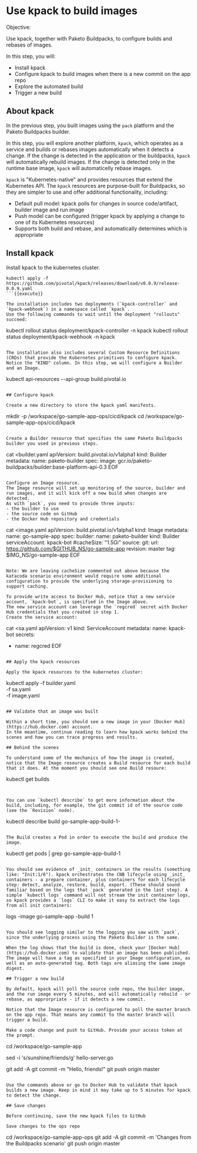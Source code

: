 # Use kpack to build images

Objective:

Use kpack, together with Paketo Buildpacks, to configure builds and rebases of images.

In this step, you will:
- Install kpack
- Configure kpack to build images when there is a new commit on the app repo
- Explore the automated build
- Trigger a new build

## About kpack

In the previous step, you built images using the `pack` platform and the Paketo Buildpacks builder.

In this step, you will explore another platform, `kpack`, which operates as a service and builds or rebases images automatically when it detects a change. 
If the change is detected in the application or the buildpacks, `kpack` will automatically rebuild images. 
If the change is detected only in the runtime base image, `kpack` will automaticelly rebase images.
 
`kpack` is "Kubernetes-native" and provides resources that extend the Kubernetes API. 
The `kpack` resources are purpose-built for Buildpacks, so they are simpler to use and offer additional functionality, including:
- Default pull model: kpack polls for changes in source code/artifact, builder image and run image
- Push model can be configured (trigger kpack by applying a change to one of its Kubernetes resources)
- Supports both build and rebase, and automatically determines which is appropriate

## Install kpack

Install kpack to the kubernetes cluster.

```
kubectl apply -f https://github.com/pivotal/kpack/releases/download/v0.0.9/release-0.0.9.yaml
```{{execute}}

The installation includes two deployments (`kpack-controller` and `kpack-webhook`) in a namespace called `kpack`.
Use the following commands to wait until the deployment "rollouts" succeed:

```
kubectl rollout status deployment/kpack-controller -n kpack
kubectl rollout status deployment/kpack-webhook -n kpack
```{{execute}}

The installation also includes several Custom Resource Definitions (CRDs) that provide the Kubernetes primitives to configure kpack. 
Notice the "KIND" column. In this step, we will configure a Builder and an Image.

```
kubectl api-resources --api-group build.pivotal.io
```{{execute}}

## Configure kpack

Create a new directory to store the kpack yaml manifests.

```
mkdir -p /workspace/go-sample-app-ops/cicd/kpack
cd /workspace/go-sample-app-ops/cicd/kpack
```{{execute}}

Create a Builder resource that specifies the same Paketo Buildpacks builder you used in previous steps.

```
cat <<EOF >builder.yaml
apiVersion: build.pivotal.io/v1alpha1
kind: Builder
metadata:
  name: paketo-builder
spec:
  image: gcr.io/paketo-buildpacks/builder:base-platform-api-0.3
EOF
```{{execute}}

Configure an Image resource. 
The Image resource will set up monitoring of the source, builder and run images, and it will kick off a new build when changes are detected.
As with `pack`, you need to provide three inputs:
- the builder to use
- the source code on GitHub
- the Docker Hub repository and credentials

```
cat <<EOF >image.yaml
apiVersion: build.pivotal.io/v1alpha1
kind: Image
metadata:
  name: go-sample-app
spec:
  builder:
    name: paketo-builder
    kind: Builder
  serviceAccount: kpack-bot
  #cacheSize: "1.5Gi"
  source:
    git:
      url: https://github.com/$GITHUB_NS/go-sample-app
      revision: master
  tag: $IMG_NS/go-sample-app
EOF
```{{execute}}

Note: We are leaving cacheSize commented out above because the katacoda scenario environment would require some additional configuration to provide the underlying storage-provisioning to support caching.

To provide write access to Docker Hub, notice that a new service account, `kpack-bot`, is specified in the Image above. 
The new service account can leverage the `regcred` secret with Docker Hub credentials that you created in step 1. 
Create the service account:

```
cat <<EOF >sa.yaml
apiVersion: v1
kind: ServiceAccount
metadata:
  name: kpack-bot
secrets:
  - name: regcred
EOF
```{{execute}}

## Apply the kpack resources

Apply the kpack resources to the kubernetes cluster:

```
kubectl apply -f builder.yaml \
              -f sa.yaml \
              -f image.yaml
```{{execute}}

## Validate that an image was built

Within a short time, you should see a new image in your [Docker Hub](https://hub.docker.com) account. 
In the meantime, continue reading to learn how kpack works behind the scenes and how you can trace progress and results.

## Behind the scenes

To understand some of the mechanics of how the image is created, notice that the Image resource creates a Build resource for each build that it does. At the moment you should see one Build resoure:

```
kubectl get builds
```{{execute}}


You can use `kubectl describe` to get more information about the build, including, for example, the git commit id of the source code (see the `Revision` node).

```
kubectl describe build go-sample-app-build-1-
```{{copy}}

The Build creates a Pod in order to execute the build and produce the image.

```
kubectl get pods | grep go-sample-app-build-1
```{{execute}}

You should see evidence of _init_ containers in the results (something like: "Init:1/6"). kpack orchestrates the CNB lifecycle using _init_ containers - a prepare container, plus containers for each lifecycle step: detect, analyze, restore, build, export. (These should sound familiar based on the logs that `pack` generated in the last step). A simple `kubectl logs` command will not stream the init container logs, so kpack provides a `logs` CLI to make it easy to extract the logs from all init containers:

```
logs -image go-sample-app -build 1
```{{execute}}

You should see logging similar to the logging you saw with `pack`, since the underlying process using the Paketo Builder is the same.

When the log shows that the build is done, check your [Docker Hub](https://hub.docker.com) to validate that an image has been published. The image will have a tag as specified in your Image configuration, as well as an auto-generated tag. Both tags are aliasing the same image digest.

## Trigger a new build

By default, kpack will poll the source code repo, the builder image, and the run image every 5 minutes, and will automatically rebuild - or rebase, as approrpriate - if it detects a new commit.

Notice that the Image resource is configured to poll the master branch on the app repo. That means any commit to the master branch will trigger a build.

Make a code change and push to GitHub. Provide your access token at the prompt.

```
cd /workspace/go-sample-app

sed -i 's/sunshine/friends/g' hello-server.go

git add -A
git commit -m "Hello, friends!"
git push origin master
```{{execute}}

Use the commands above or go to Docker Hub to validate that kpack builds a new image. Keep in mind it may take up to 5 minutes for kpack to detect the change. 

## Save changes

Before continuing, save the new kpack files to GitHub

Save changes to the ops repo
```
cd /workspace/go-sample-app-ops
git add -A
git commit -m 'Changes from the Buildpacks scenario'
git push origin master
```{{execute}}